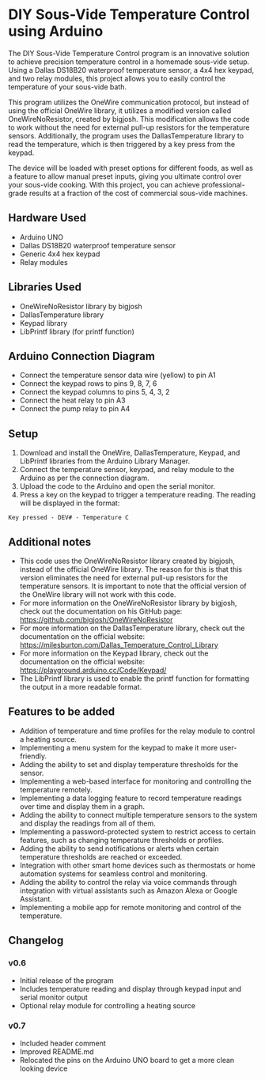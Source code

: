 # DIY Sous-Vide Temperature Control using Arduino
The DIY Sous-Vide Temperature Control program is an innovative solution to achieve precision temperature control in a homemade sous-vide setup. Using a Dallas DS18B20 waterproof temperature sensor, a 4x4 hex keypad, and two relay modules, this project allows you to easily control the temperature of your sous-vide bath.

This program utilizes the OneWire communication protocol, but instead of using the official OneWire library, it utilizes a modified version called OneWireNoResistor, created by bigjosh. This modification allows the code to work without the need for external pull-up resistors for the temperature sensors. Additionally, the program uses the DallasTemperature library to read the temperature, which is then triggered by a key press from the keypad.

The device will be loaded with preset options for different foods, as well as a feature to allow manual preset inputs, giving you ultimate control over your sous-vide cooking. With this project, you can achieve professional-grade results at a fraction of the cost of commercial sous-vide machines.

## Hardware Used
- Arduino UNO
- Dallas DS18B20 waterproof temperature sensor
- Generic 4x4 hex keypad
- Relay modules

## Libraries Used
- OneWireNoResistor library by bigjosh
- DallasTemperature library
- Keypad library
- LibPrintf library (for printf function)

## Arduino Connection Diagram
- Connect the temperature sensor data wire (yellow) to pin A1
- Connect the keypad rows to pins 9, 8, 7, 6
- Connect the keypad columns to pins 5, 4, 3, 2
- Connect the heat relay to pin A3
- Connect the pump relay to pin A4

## Setup
1. Download and install the OneWire, DallasTemperature, Keypad, and LibPrintf libraries from the Arduino Library Manager.
2. Connect the temperature sensor, keypad, and relay module to the Arduino as per the connection diagram.
3. Upload the code to the Arduino and open the serial monitor.
4. Press a key on the keypad to trigger a temperature reading. The reading will be displayed in the format:
```
Key pressed - DEV# - Temperature C
```

## Additional notes
- This code uses the OneWireNoResistor library created by bigjosh, instead of the official OneWire library. The reason for this is that this version eliminates the need for external pull-up resistors for the temperature sensors. It is important to note that the official version of the OneWire library will not work with this code.
- For more information on the OneWireNoResistor library by bigjosh, check out the documentation on his GitHub page: https://github.com/bigjosh/OneWireNoResistor
- For more information on the DallasTemperature library, check out the documentation on the official website: https://milesburton.com/Dallas_Temperature_Control_Library
- For more information on the Keypad library, check out the documentation on the official website: https://playground.arduino.cc/Code/Keypad/
- The LibPrintf library is used to enable the printf function for formatting the output in a more readable format.

## Features to be added
- Addition of temperature and time profiles for the relay module to control a heating source.
- Implementing a menu system for the keypad to make it more user-friendly.
- Adding the ability to set and display temperature thresholds for the sensor.
- Implementing a web-based interface for monitoring and controlling the temperature remotely.
- Implementing a data logging feature to record temperature readings over time and display them in a graph.
- Adding the ability to connect multiple temperature sensors to the system and display the readings from all of them.
- Implementing a password-protected system to restrict access to certain features, such as changing temperature thresholds or profiles.
- Adding the ability to send notifications or alerts when certain temperature thresholds are reached or exceeded.
- Integration with other smart home devices such as thermostats or home automation systems for seamless control and monitoring.
- Adding the ability to control the relay via voice commands through integration with virtual assistants such as Amazon Alexa or Google Assistant.
- Implementing a mobile app for remote monitoring and control of the temperature.

## Changelog
### v0.6
- Initial release of the program
- Includes temperature reading and display through keypad input and serial monitor output
- Optional relay module for controlling a heating source

### v0.7
- Included header comment
- Improved README.md
- Relocated the pins on the Arduino UNO board to get a more clean looking device
